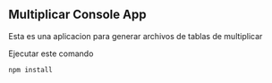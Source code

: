 

## Multiplicar Console App

Esta es una aplicacion para generar archivos de tablas de multiplicar


Ejecutar este comando

```
npm install
```